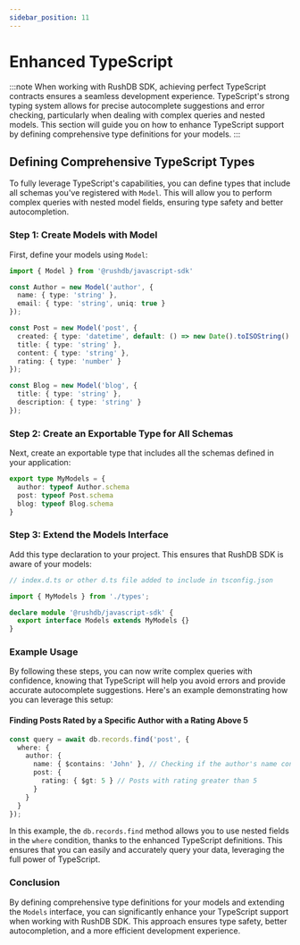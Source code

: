 ```yaml
---
sidebar_position: 11
---
```


# Enhanced TypeScript
:::note
When working with RushDB SDK, achieving perfect TypeScript contracts ensures a seamless development experience. TypeScript's strong typing system allows for precise autocomplete suggestions and error checking, particularly when dealing with complex queries and nested models. This section will guide you on how to enhance TypeScript support by defining comprehensive type definitions for your models.
:::

## Defining Comprehensive TypeScript Types

To fully leverage TypeScript's capabilities, you can define types that include all schemas you've registered with `Model`. This will allow you to perform complex queries with nested model fields, ensuring type safety and better autocompletion.

### Step 1: Create Models with Model

First, define your models using `Model`:
```typescript
import { Model } from '@rushdb/javascript-sdk'

const Author = new Model('author', {
  name: { type: 'string' },
  email: { type: 'string', uniq: true }
});

const Post = new Model('post', {
  created: { type: 'datetime', default: () => new Date().toISOString() },
  title: { type: 'string' },
  content: { type: 'string' },
  rating: { type: 'number' }
});

const Blog = new Model('blog', {
  title: { type: 'string' },
  description: { type: 'string' }
});
```

### Step 2: Create an Exportable Type for All Schemas

Next, create an exportable type that includes all the schemas defined in your application:
```typescript
export type MyModels = {
  author: typeof Author.schema
  post: typeof Post.schema
  blog: typeof Blog.schema
}
```

### Step 3: Extend the Models Interface

Add this type declaration to your project. This ensures that RushDB SDK is aware of your models:
```typescript
// index.d.ts or other d.ts file added to include in tsconfig.json

import { MyModels } from './types';

declare module '@rushdb/javascript-sdk' {
  export interface Models extends MyModels {}
}
```

### Example Usage

By following these steps, you can now write complex queries with confidence, knowing that TypeScript will help you avoid errors and provide accurate autocomplete suggestions. Here's an example demonstrating how you can leverage this setup:

#### Finding Posts Rated by a Specific Author with a Rating Above 5
```typescript
const query = await db.records.find('post', {
  where: {
    author: {
      name: { $contains: 'John' }, // Checking if the author's name contains 'John'
      post: {
        rating: { $gt: 5 } // Posts with rating greater than 5
      }
    }
  }
});
```
In this example, the `db.records.find` method allows you to use nested fields in the `where` condition, thanks to the enhanced TypeScript definitions. This ensures that you can easily and accurately query your data, leveraging the full power of TypeScript.

### Conclusion

By defining comprehensive type definitions for your models and extending the `Models` interface, you can significantly enhance your TypeScript support when working with RushDB SDK. This approach ensures type safety, better autocompletion, and a more efficient development experience.
